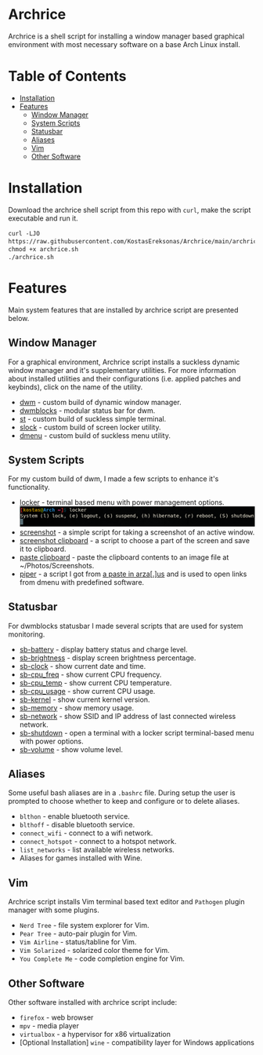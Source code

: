 # Archrice

Archrice is a shell script for installing a window manager based graphical environment with most necessary software on a base Arch Linux install.

Table of Contents
=================
* [Installation](#Installation)
* [Features](#Features)
	* [Window Manager](#Window-Manager)
	* [System Scripts](#System-Scripts)
	* [Statusbar](#Statusbar)
	* [Aliases](#Aliases)
	* [Vim](#Vim)
	* [Other Software](#Other-Software)

# Installation

Download the archrice shell script from this repo with `curl`, make the script executable and run it.

```
curl -LJO https://raw.githubusercontent.com/KostasEreksonas/Archrice/main/archrice.sh
chmod +x archrice.sh
./archrice.sh
```

# Features

Main system features that are installed by archrice script are presented below.

## Window Manager

For a graphical environment, Archrice script installs a suckless dynamic window manager and it's supplementary utilities. For more information about installed utilities and their configurations (i.e. applied patches and keybinds), click on the name of the utility.

* [dwm](https://github.com/KostasEreksonas/dwm-kostas) - custom build of dynamic window manager.
* [dwmblocks](https://github.com/KostasEreksonas/dwmblocks-kostas) - modular status bar for dwm.
* [st](https://github.com/KostasEreksonas/st-kostas) - custom build of suckless simple terminal.
* [slock](https://github.com/KostasEreksonas/slock-kostas) - custom build of screen locker utility.
* [dmenu](https://github.com/KostasEreksonas/dmenu-kostas) - custom build of suckless menu utility.

## System Scripts

For my custom build of dwm, I made a few scripts to enhance it's functionality.

* [locker](system_scripts/locker) -	terminal based menu with power management options.
![Locker script](/images/locker_script.png)
* [screenshot](system_scripts/screenshot) - a simple script for taking a screenshot of an active window.
* [screenshot clipboard](system_scripts/screenshot_clipboard) - a script to choose a part of the screen and save it to clipboard. 
* [paste clipboard](system_scripts/paste_clipboard) - paste the clipboard contents to an image file at ~/Photos/Screenshots.
* [piper](system_scripts/piper) - a script I got from [a paste in arza[.]us](http://arza.us/paste/piper) and is used to open links from dmenu with predefined software.

## Statusbar

For dwmblocks statusbar I made several scripts that are used for system monitoring.

* [sb-battery](statusbar/sb-battery) - display battery status and charge level.
* [sb-brightness](statusbar/sb-brightness) - display screen brightness percentage.
* [sb-clock](statusbar/sb-clock) - show current date and time.
* [sb-cpu_freq](statusbar/sb-cpu_freq) - show current CPU frequency.
* [sb-cpu_temp](statusbar/sb-cpu_temp) - show current CPU temperature.
* [sb-cpu_usage](statusbar/sb-cpu_usage) - show current CPU usage.
* [sb-kernel](statusbar/sb-kernel) - show current kernel version.
* [sb-memory](statusbar/sb-memory) - show memory usage.
* [sb-network](statusbar/sb-network) - show SSID and IP address of last connected wireless network.
* [sb-shutdown](statusbar/sb-shutdown) - open a terminal with a locker script terminal-based menu with power options.
* [sb-volume](statusbar/sb-volume) - show volume level.

## Aliases

Some useful bash aliases are in a `.bashrc` file. During setup the user is prompted to choose whether to keep and configure or to delete aliases.

* `blthon` - enable bluetooth service.
* `blthoff` - disable bluetooth service.
* `connect_wifi` - connect to a wifi network.
* `connect_hotspot` - connect to a hotspot network.
* `list_networks` - list available wireless networks.
* Aliases for games installed with Wine.

## Vim

Archrice script installs Vim terminal based text editor and `Pathogen` plugin manager with some plugins.

* `Nerd Tree` - file system explorer for Vim.
* `Pear Tree` - auto-pair plugin for Vim.
* `Vim Airline` - status/tabline for Vim.
* `Vim Solarized` - solarized color theme for Vim.
* `You Complete Me` - code completion engine for Vim.

## Other Software
Other software installed with archrice script include:
* `firefox` - web browser
* `mpv` - media player
* `virtualbox` - a hypervisor for x86 virtualization
* [Optional Installation] `wine` - compatibility layer for Windows applications
